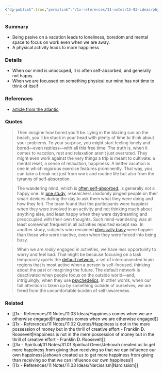 ```yaml
---
{"dg-publish":true,"permalink":"/1x-references/11-notes/11-03-ideas/physical-activity-on-a-vacation-makes-for-a-happier-vacation/","title":"Physical activity on a vacation makes for a happier vacation","created":"2024-09-21T20:34:54.342+03:00","updated":"2024-09-22T09:14:59.120+03:00"}
---
```



### Summary
- Being pssive on a vacation leads to loneliness, boredom and mental space to focus on work even when we are away.
- A physical activity leads to more happiness

### Details
- When our mind is unoccuped, it is often self-absorbed, and generally not happy.
- When we are focussed on something physical our mind has not time to think of itself

### References
- [article from the atlantic](https://www.theatlantic.com/health/archive/2022/08/exercising-on-vacation-psychological-benefits/671036/)

### Quotes
>Then imagine how bored you’ll be. Lying in the blazing sun on the beach, you’ll be stuck in your head with plenty of time to think about your problems. To your surprise, you might start feeling lonely and bored—even restless—with all this free time. The truth is, when it comes to vacation, rest and relaxation aren’t just overrated. They might even work against the very things a trip is meant to cultivate: a mental reset, a sense of relaxation, happiness. A better vacation is one in which vigorous exercise features prominently. That way, you can take a break not just from work and routine life but also from the tyranny of self-absorption.

>The wandering mind, which is [often self-absorbed](https://www.ncbi.nlm.nih.gov/pmc/articles/PMC5866730/), is generally not a happy one. In [one study](https://www.science.org/doi/10.1126/science.1192439), researchers randomly pinged people on their smart devices during the day to ask them what they were doing and how they felt. The team found that the participants were happiest when they were involved in an activity and not thinking much about anything else, and least happy when they were daydreaming and preoccupied with their own thoughts. Such mind-wandering was at least somewhat frequent in all activities reported except sex. In another study, subjects who remained [physically busy](https://www.abc.net.au/science/articles/2010/08/10/2979072.htm) were happier than those who were inactive, even when they were forced into being busy.

>When we are _really_ engaged in activities, we have less opportunity to worry and feel bad. That might be because focusing on a task temporarily quiets the [default network](https://www.pnas.org/doi/abs/10.1073/pnas.1119598109), a set of interconnected brain regions that is most active when a person is self-focused, thinking about the past or imagining the future. The default network is deactivated when people focus on the outside world—and, intriguingly, when they use [psychedelics](https://www.frontiersin.org/articles/10.3389/fnhum.2014.00020/full). In other words, when our full attention is taken up by something outside of ourselves, we are freed from the uncomfortable burden of self-awareness.

### Related
- [[1x - References/11 Notes/11.03 Ideas/Happiness comes when we are otherwise engaged\|Happiness comes when we are otherwise engaged]]
- [[1x - References/11 Notes/11.02 Quotes/Happiness is not in the mere possession of money but in the thrill of creative effort - Franklin D. Roosevelt\|Happiness is not in the mere possession of money but in the thrill of creative effort - Franklin D. Roosevelt]]
- [[3x - Spiritual/31 Notes/31.01 Spiritual Gems/Jehovah created us to get more happiness from giving than receiving so that we can influence our own happiness\|Jehovah created us to get more happiness from giving than receiving so that we can influence our own happiness]]
- [[1x - References/11 Notes/11.03 Ideas/Narcissism\|Narcissism]]